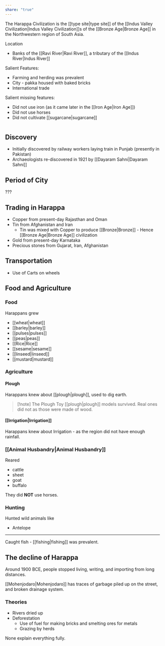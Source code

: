 ```yaml
---
share: "true"
---
```


The Harappa Civilization is the [[type site|type site]] of the [[Indus Valley Civilization|Indus Valley Civilization]]s of the [[Bronze Age|Bronze Age]] in the Northwestern region of South Asia. 

Location
- Banks of the [[Ravi River|Ravi River]], a tributary of the [[Indus River|Indus River]]

Salient Features:
- Farming and herding was prevalent
- City - pakka housed with baked bricks
- International trade 

Salient missing features:
- Did not use iron (as it came later in the [[Iron Age|Iron Age]])
- Did not use horses
- Did not cultivate [[sugarcane|sugarcane]]

```toc
```

## Discovery
- Initially discovered by railway workers laying train in Punjab (presently in Pakistan)
- Archaeologists re-discovered in 1921 by [[Dayaram Sahni|Dayaram Sahni]]

## Period of City
???

## Trading in Harappa
- Copper from present-day Rajasthan and Oman
- Tin from Afghanistan and Iran
	- Tin was mixed with Copper to produce [[Bronze|Bronze]] - Hence [[Bronze Age|Bronze Age]] civilization
- Gold from present-day Karnataka
- Precious stones from Gujarat, Iran, Afghanistan

## Transportation
- Use of Carts on wheels

## Food and Agriculture
### Food
Harappans grew 
- [[wheat|wheat]] 
- [[barley|barley]] 
- [[pulses|pulses]]
- [[peas|peas]]
- [[Rice|Rice]]
- [[sesame|sesame]]
- [[linseed|linseed]] 
- [[mustard|mustard]]

### Agriculture
#### Plough
Harappans knew about [[plough|plough]], used to dig earth.
> [!note] The Plough
> Toy [[plough|plough]] models survived. Real ones did not as those were made of wood. 

#### [[Irrigation|Irrigation]]
Harappans knew about Irrigation - as the region did not have enough rainfall. 

### [[Animal Husbandry|Animal Husbandry]] 
Reared 
- cattle
- sheet
- goat
- buffalo

They did **NOT** use horses. 

### Hunting
Hunted wild animals like
- Antelope

<hr>

Caught fish - [[fishing|fishing]] was prevalent. 

## The decline of Harappa
Around 1900 BCE, people stopped living, writing, and importing from long distances. 

[[Mohenjodaro|Mohenjodaro]] has traces of garbage piled up on the street, and broken drainage system. 

### Theories
- Rivers dried up
- Deforestation
	- Use of fuel for making bricks and smelting ores for metals
	- Grazing by herds

None explain everything fully. 